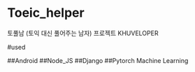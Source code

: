 # Toeic_helper
토풀남 (토익 대신 풀어주는 남자) 프로젝트 KHUVELOPER

#used

##Android
##Node_JS
##Django 
##Pytorch Machine Learning
